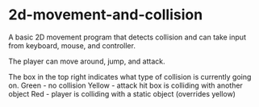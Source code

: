 # 2d-movement-and-collision
A basic 2D movement program that detects collision and can take input from keyboard, mouse, and controller.

The player can move around, jump, and attack.

The box in the top right indicates what type of collision is currently going on.
Green - no collision
Yellow - attack hit box is colliding with another object
Red - player is colliding with a static object (overrides yellow)
